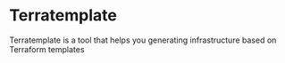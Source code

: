 # Terratemplate
Terratemplate is a tool that helps you generating infrastructure based on Terraform templates
